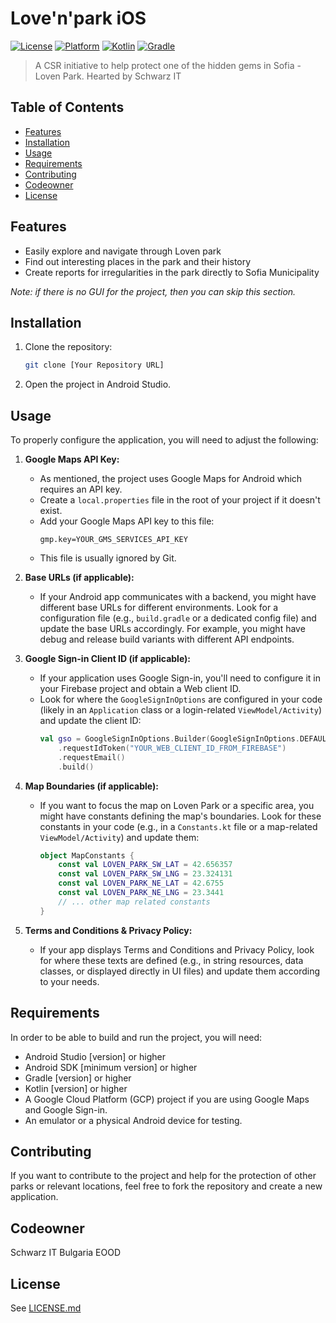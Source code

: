 # Love'n'park iOS

[![License](https://img.shields.io/badge/License-Apache-blue.svg)](LICENSE)
[![Platform](https://img.shields.io/badge/Platform-Android-green)](https://www.android.com/)
[![Kotlin](https://img.shields.io/badge/Kotlin-1.8.0-blueviolet.svg)](https://kotlinlang.org/)
[![Gradle](https://img.shields.io/badge/Gradle-7.3.3-brightgreen.svg)](https://gradle.org/)

> A CSR initiative to help protect one of the hidden gems in Sofia - Loven Park. Hearted by Schwarz IT

## Table of Contents

- [Features](#features)
- [Installation](#installation)
- [Usage](#usage)
- [Requirements](#requirements)
- [Contributing](#contributing)
- [Codeowner](#codeowner)
- [License](#license)

## Features

* Easily explore and navigate through Loven park
* Find out interesting places in the park and their history
* Create reports for irregularities in the park directly to Sofia Municipality

*Note: if there is no GUI for the project, then you can skip this section.*

## Installation

1.  Clone the repository:
    ```bash
    git clone [Your Repository URL]
    ```
2.  Open the project in Android Studio.

## Usage

To properly configure the application, you will need to adjust the following:

1.  **Google Maps API Key:**
    * As mentioned, the project uses Google Maps for Android which requires an API key.
    * Create a `local.properties` file in the root of your project if it doesn't exist.
    * Add your Google Maps API key to this file:
        ```properties
        gmp.key=YOUR_GMS_SERVICES_API_KEY
        ```
    * This file is usually ignored by Git.

2.  **Base URLs (if applicable):**
    * If your Android app communicates with a backend, you might have different base URLs for different environments. Look for a configuration file (e.g., `build.gradle` or a dedicated config file) and update the base URLs accordingly. For example, you might have debug and release build variants with different API endpoints.

3.  **Google Sign-in Client ID (if applicable):**
    * If your application uses Google Sign-in, you'll need to configure it in your Firebase project and obtain a Web client ID.
    * Look for where the `GoogleSignInOptions` are configured in your code (likely in an `Application` class or a login-related `ViewModel/Activity`) and update the client ID:
        ```kotlin
        val gso = GoogleSignInOptions.Builder(GoogleSignInOptions.DEFAULT_SIGN_IN)
            .requestIdToken("YOUR_WEB_CLIENT_ID_FROM_FIREBASE")
            .requestEmail()
            .build()
        ```

4.  **Map Boundaries (if applicable):**
    * If you want to focus the map on Loven Park or a specific area, you might have constants defining the map's boundaries. Look for these constants in your code (e.g., in a `Constants.kt` file or a map-related `ViewModel/Activity`) and update them:
        ```kotlin
        object MapConstants {
            const val LOVEN_PARK_SW_LAT = 42.656357
            const val LOVEN_PARK_SW_LNG = 23.324131
            const val LOVEN_PARK_NE_LAT = 42.6755
            const val LOVEN_PARK_NE_LNG = 23.3441
            // ... other map related constants
        }
        ```

5.  **Terms and Conditions & Privacy Policy:**
    * If your app displays Terms and Conditions and Privacy Policy, look for where these texts are defined (e.g., in string resources, data classes, or displayed directly in UI files) and update them according to your needs.

## Requirements

In order to be able to build and run the project, you will need:

* Android Studio [version] or higher
* Android SDK [minimum version] or higher
* Gradle [version] or higher
* Kotlin [version] or higher
* A Google Cloud Platform (GCP) project if you are using Google Maps and Google Sign-in.
* An emulator or a physical Android device for testing.

## Contributing

If you want to contribute to the project and help for the protection of other parks or relevant locations, feel free to fork the repository and create a new application.

## Codeowner

Schwarz IT Bulgaria EOOD

## License

See [LICENSE.md](LICENSE.md)
